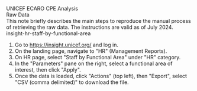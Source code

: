 UNICEF ECARO CPE Analysis  
Raw Data  
This note briefly describes the main steps to reproduce the manual process of retrieving the raw data. The 
instructions are valid as of July 2024.
insight-hr-staff-by-functional-area  
1.  Go to https://insight.unicef.org/ and log in.
2.  On the landing page, navigate to "HR" (Management Reports).
3.  On HR page, select "Staff by Functional Area" under "HR" category.
4.  In the "Parameters" pane on the right, select a functional area of interest, then click "Apply".
5.  Once the data is loaded, click "Actions" (top left), then "Export", select "CSV (comma delimited)" to 
download the file.
